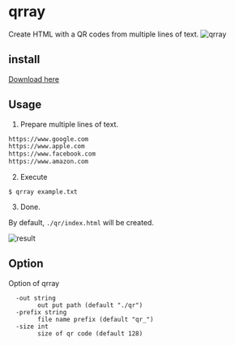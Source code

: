 # qrray
Create HTML with a QR codes from multiple lines of text.
![qrray](https://user-images.githubusercontent.com/4569916/183288217-4bd5590e-c4d5-48ad-aacd-ac99988d5760.png) 

## install 

[Download here](https://github.com/kurehajime/qrray/releases)

## Usage

1. Prepare multiple lines of text.

```example.txt
https://www.google.com
https://www.apple.com
https://www.facebook.com
https://www.amazon.com
```

2. Execute

```
$ qrray example.txt
```

3. Done.

By default, `./qr/index.html` will be created.

![result](https://user-images.githubusercontent.com/4569916/183292804-bff6fc2e-f63d-4bb9-ad76-a4e9eb546486.png)

## Option

Option of qrray

```
  -out string
        out put path (default "./qr")
  -prefix string
        file name prefix (default "qr_")
  -size int
        size of qr code (default 128)
```
